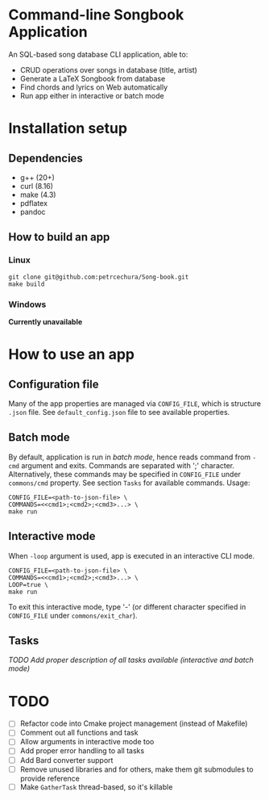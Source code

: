 # Command-line Songbook Application
An SQL-based song database CLI application, able to:
  * CRUD operations over songs in database (title, artist)
  * Generate a LaTeX Songbook from database
  * Find chords and lyrics on Web automatically
  * Run app either in interactive or batch mode

# Installation setup
## Dependencies
  * g++ (20+)
  * curl (8.16)
  * make (4.3)
  * pdflatex
  * pandoc
## How to build an app
### Linux
```
git clone git@github.com:petrcechura/Song-book.git
make build
```
### Windows
**Currently unavailable**

# How to use an app
## Configuration file
Many of the app properties are managed via `CONFIG_FILE`, which is structure `.json` file. See `default_config.json` file to see available properties.

## Batch mode
By default, application is run in *batch mode*, hence reads command from `-cmd` argument and exits. Commands are separated with ';' character. Alternatively, these commands may be specified in `CONFIG_FILE` under `commons/cmd` property.
See section `Tasks` for available commands.
Usage:
```
CONFIG_FILE=<path-to-json-file> \
COMMANDS=<<cmd1>;<cmd2>;<cmd3>...> \
make run
```
## Interactive mode
When `-loop` argument is used, app is executed in an interactive CLI mode.
```
CONFIG_FILE=<path-to-json-file> \
COMMANDS=<<cmd1>;<cmd2>;<cmd3>...> \
LOOP=true \
make run
```
To exit this interactive mode, type '-' (or different character specified in `CONFIG_FILE` under `commons/exit_char`).

## Tasks
*TODO Add proper description of all tasks available (interactive and batch mode)*

# TODO
  - [ ] Refactor code into Cmake project management (instead of Makefile)
  - [ ] Comment out all functions and task
  - [ ] Allow arguments in interactive mode too
  - [ ] Add proper error handling to all tasks
  - [ ] Add Bard converter support
  - [ ] Remove unused libraries and for others, make them git submodules to provide reference
  - [ ] Make `GatherTask` thread-based, so it's killable